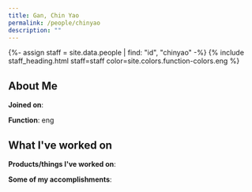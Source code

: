 ```yaml
---
title: Gan, Chin Yao
permalink: /people/chinyao
description: ""
---
```


{%- assign staff = site.data.people | find: "id", "chinyao" -%}
{% include staff_heading.html staff=staff color=site.colors.function-colors.eng %}

## About Me

**Joined on**: 

**Function**: eng

## What I've worked on

**Products/things I've worked on**:


**Some of my accomplishments**:

